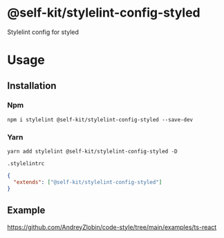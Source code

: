 # @self-kit/stylelint-config-styled

Stylelint config for styled


# Usage

## Installation

### Npm
```shell
npm i stylelint @self-kit/stylelint-config-styled --save-dev 
```

### Yarn
```shell
yarn add stylelint @self-kit/stylelint-config-styled -D
```

```.stylelintrc```
```json
{
  "extends": ["@self-kit/stylelint-config-styled"]
}
```

## Example
https://github.com/AndreyZlobin/code-style/tree/main/examples/ts-react
